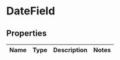 # DateField

## Properties
Name | Type | Description | Notes
------------ | ------------- | ------------- | -------------
